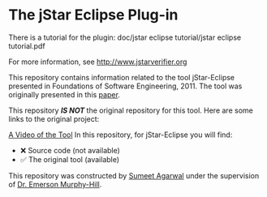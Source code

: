 The jStar Eclipse Plug-in
=============================

There is a tutorial for the plugin:
   doc/jstar eclipse tutorial/jstar eclipse tutorial.pdf

For more information, see http://www.jstarverifier.org

This repository contains information related to the tool jStar-Eclipse presented in Foundations of Software Engineering, 2011. The tool was originally presented in this [paper](http://www.cl.cam.ac.uk/~mb741/papers/fse11.pdf).

This repository <b><i>IS NOT</i></b> the original repository for this tool. Here are some links to the original project:

[A Video of the Tool](https://www.youtube.com/watch?v=2QRbdlppgrk)
In this repository, for jStar-Eclipse you will find:

* :x: Source code (not available)<br>
* :white_check_mark: The original tool (available)

This repository was constructed by [Sumeet Agarwal](https://github.com/sumeet29) under the supervision of [Dr. Emerson Murphy-Hill](https://github.com/CaptainEmerson).
